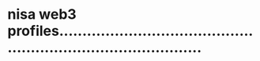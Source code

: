 # nisa web3 profiles....................................................................................
